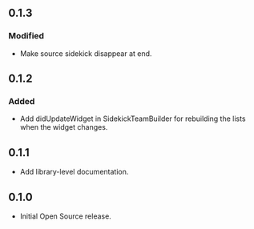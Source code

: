 ## 0.1.3
### Modified
* Make source sidekick disappear at end.

## 0.1.2
### Added
* Add didUpdateWidget in SidekickTeamBuilder for rebuilding the lists when the widget changes.

## 0.1.1
* Add library-level documentation.

## 0.1.0
* Initial Open Source release.
